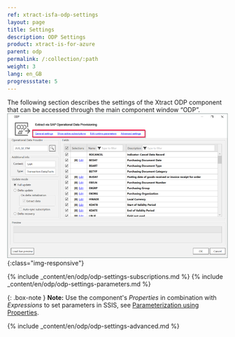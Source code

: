 ```yaml
---
ref: xtract-isfa-odp-settings
layout: page
title: Settings
description: ODP Settings
product: xtract-is-for-azure
parent: odp
permalink: /:collection/:path
weight: 3
lang: en_GB
progressstate: 5
---
```


The following section describes the settings of the Xtract ODP component that can be accessed through the main component window “ODP”.
![ODP Component](/img/content/odp/odp-settings.png){:class="img-responsive"}

{% include _content/en/odp/odp-settings-subscriptions.md %}
{% include _content/en/odp/odp-settings-parameters.md %}

{: .box-note }
**Note:** Use the component's *Properties* in combination with *Expressions* to set parameters in SSIS, see [Parameterization using Properties](./odp-parametrization). 

{% include _content/en/odp/odp-settings-advanced.md %}
